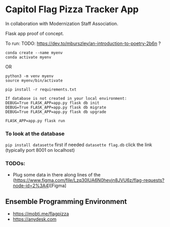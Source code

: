 # Capitol Flag Pizza Tracker App

In collaboration with Modernization Staff Association.

Flask app proof of concept.

To run:
TODO: https://dev.to/mburszley/an-introduction-to-poetry-2b6n ?
```
conda create --name myenv
conda activate myenv
```

OR
```
python3 -m venv myenv
source myenv/bin/activate
```

```
pip install -r requirements.txt

If database is not created in your local environment:
DEBUG=True FLASK_APP=app.py flask db init
DEBUG=True FLASK_APP=app.py flask db migrate
DEBUG=True FLASK_APP=app.py flask db upgrade

FLASK_APP=app.py flask run
```

### To look at the database
`pip install datasette` first if needed
`datasette flag.db`
click the link (typically port 8001 on localhost)

### TODOs:
* Plug some data in there along lines of the (https://www.figma.com/file/Lzq30lUA6N0hevjn8JVU6z/flag-requests?node-id=2%3A4)[Figma]


## Ensemble Programming Environment
* https://mobti.me/flagpizza
* https://anydesk.com